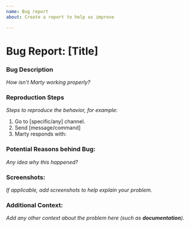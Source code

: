 ```yaml
---
name: Bug report
about: Create a report to help us improve

---
```


# Bug Report: [Title]

### Bug Description
*How isn't Marty working properly?*

### Reproduction Steps
*Steps to reproduce the behavior, for example:*
1. Go to [specific/any] channel.
2. Send [message/command]
3. Marty responds with:

### Potential Reasons behind Bug:
*Any idea why this happened?*

### Screenshots:
*If applicable, add screenshots to help explain your problem.*

### Additional Context:
*Add any other context about the problem here (such as **documentation**).*
